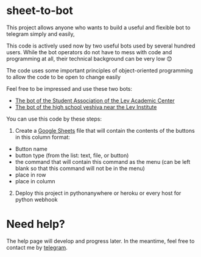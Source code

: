 # sheet-to-bot

This project allows anyone who wants to build a useful and flexible bot to telegram simply and easily,

This code is actively used now by two useful bots used by several hundred users. While the bot operators do not have to mess with code and programming at all, their technical background can be very low 😊

The code uses some important principles of object-oriented programming to allow the code to be open to change easily

Feel free to be impressed and use these two bots:
- [The bot of the Student Association of the Lev Academic Center](t.me/aguda_bot)
- [The bot of the high school yeshiva near the Lev Institute](t.me/InfoYatmalBot)

You can use this code by these steps:
1. Create a [Google Sheets](https://www.google.com/sheets/about/) file that will contain the contents of the buttons in this column format:
 - Button name
 - button type (from the list: text, file, or button)
 - the command that will contain this command as the menu (can be left blank so that this command will not be in the menu)
 - place in row
 - place in column
2. Deploy this project in pythonanywhere or heroku or every host for python webhook

# Need help?
The help page will develop and progress later. In the meantime, feel free to contact me by [telegram](t.me/egoldshm).
